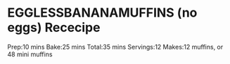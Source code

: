 # EGGLESSBANANAMUFFINS (no eggs) Rececipe

Prep:10 mins
Bake:25 mins
Total:35 mins
Servings:12
Makes:12 muffins, or 48 mini muffins

